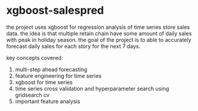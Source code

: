 # xgboost-salespred

the project uses xgboost for regression analysis of time series store sales data. the idea is that multiple retain chain have some amount of daily sales with peak in holiday season. the goal of the project is to able to accurately forecast daily sales for each story for the next 7 days. 

key concepts covered:
1. multi-step ahead forecasting
2. feature engineering for time series
3. xgboost for time series
4. time series cross validation and hyperparameter search using gridsearch cv
5. important feature analysis
